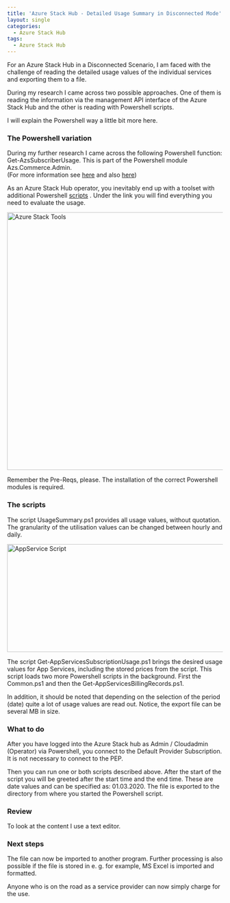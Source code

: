 ```yaml
---
title: 'Azure Stack Hub - Detailed Usage Summary in Disconnected Mode'
layout: single
categories:
  - Azure Stack Hub
tags:
  - Azure Stack Hub
---
```


For an Azure Stack Hub in a Disconnected Scenario, I am faced with the challenge of reading the detailed usage values of the individual services and exporting them to a file.

During my research I came across two possible approaches. One of them is reading the information via the management API interface of the Azure Stack Hub and the other is reading with Powershell scripts.

I will explain the Powershell way a little bit more here.

### **The Powershell variation**

During my further research I came across the following Powershell function: Get-AzsSubscriberUsage. This is part of the Powershell module Azs.Commerce.Admin.  
(For more information see [here](https://docs.microsoft.com/en-us/powershell/module/azs.commerce.admin/?view=azurestackps-1.8.1) and also [here](https://www.powershellgallery.com/packages/Azs.Commerce.Admin/0.9.0-preview))

As an Azure Stack Hub operator, you inevitably end up with a toolset with additional Powershell [scripts](https://github.com/Azure/AzureStack-Tools) . Under the link you will find everything you need to evaluate the usage.


<img loading="lazy" class="aligncenter wp-image-234" src="https://azurestack.info/wp-content/uploads/2020/05/azstools-1024x794.jpg" alt="Azure Stack Tools" width="776" height="602" srcset="https://azurestack.info/wp-content/uploads/2020/05/azstools-1024x794.jpg 1024w, https://azurestack.info/wp-content/uploads/2020/05/azstools-300x233.jpg 300w, https://azurestack.info/wp-content/uploads/2020/05/azstools-768x595.jpg 768w, https://azurestack.info/wp-content/uploads/2020/05/azstools.jpg 1028w" sizes="(max-width: 776px) 100vw, 776px" /> 


Remember the Pre-Reqs, please. The installation of the correct Powershell modules is required.


### **The scripts**

The script UsageSummary.ps1 provides all usage values, without quotation. The granularity of the utilisation values can be changed between hourly and daily.



<img loading="lazy" class="aligncenter size-full wp-image-235" src="https://azurestack.info/wp-content/uploads/2020/05/appservicescript.jpg" alt="AppService Script" width="1006" height="252" srcset="https://azurestack.info/wp-content/uploads/2020/05/appservicescript.jpg 1006w, https://azurestack.info/wp-content/uploads/2020/05/appservicescript-300x75.jpg 300w, https://azurestack.info/wp-content/uploads/2020/05/appservicescript-768x192.jpg 768w" sizes="(max-width: 1006px) 100vw, 1006px" /> 


The script Get-AppServicesSubscriptionUsage.ps1 brings the desired usage values for App Services, including the stored prices from the script. This script loads two more Powershell scripts in the background. First the Common.ps1 and then the Get-AppServicesBillingRecords.ps1.

In addition, it should be noted that depending on the selection of the period (date) quite a lot of usage values are read out. Notice, the export file can be several MB in size.



### **What to do**

After you have logged into the Azure Stack hub as Admin / Cloudadmin (Operator) via Powershell, you connect to the Default Provider Subscription. It is not necessary to connect to the PEP.

Then you can run one or both scripts described above. After the start of the script you will be greeted after the start time and the end time. These are date values and can be specified as: 01.03.2020. The file is exported to the directory from where you started the Powershell script.



### **Review**

To look at the content I use a text editor.



### **Next steps**

The file can now be imported to another program. Further processing is also possible if the file is stored in e. g. for example, MS Excel is imported and formatted.

Anyone who is on the road as a service provider can now simply charge for the use.

